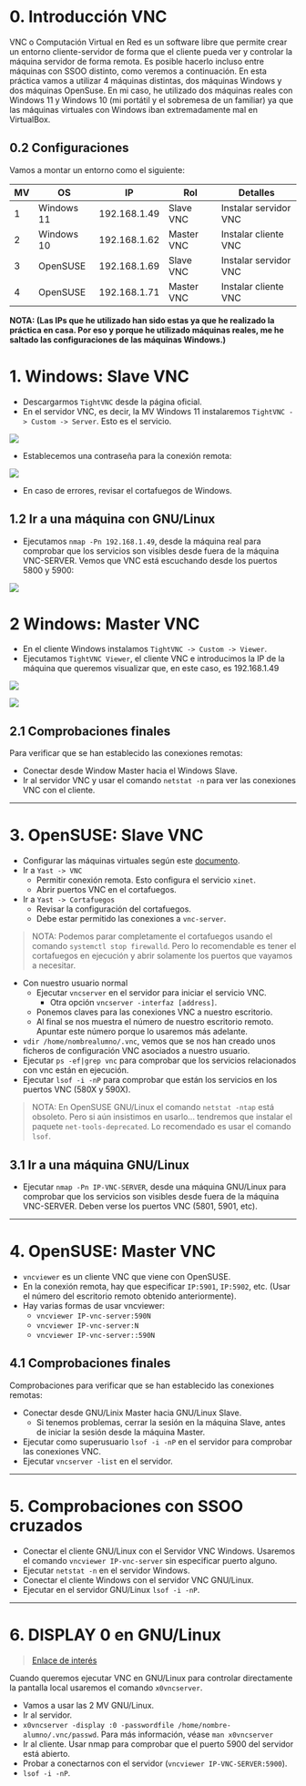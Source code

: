  # 0. Introducción VNC

VNC o Computación Virtual en Red es un software libre que permite crear un entorno cliente-servidor de forma que el cliente pueda ver y controlar la máquina servidor de forma remota. Es posible hacerlo incluso entre máquinas con SSOO distinto, como veremos a continuación. En esta práctica vamos a utilizar 4 máquinas distintas, dos máquinas Windows y dos máquinas OpenSuse. En mi caso, he utilizado dos máquinas reales con Windows 11 y Windows 10 (mi portátil y el sobremesa de un familiar) ya que las máquinas virtuales con Windows iban extremadamente mal en VirtualBox.

## 0.2 Configuraciones

Vamos a montar un entorno como el siguiente: 

| MV | OS       | IP           | Rol        | Detalles              |
| -- | -------- | ------------ | ---------- | --------------------- |
|  1 | Windows 11 | 192.168.1.49 | Slave VNC  | Instalar servidor VNC |
|  2 | Windows 10 | 192.168.1.62 | Master VNC | Instalar cliente VNC  |
|  3 | OpenSUSE | 192.168.1.69 | Slave VNC  | Instalar servidor VNC |
|  4 | OpenSUSE | 192.168.1.71 | Master VNC | Instalar cliente VNC  |

**NOTA: (Las IPs que he utilizado han sido estas ya que he realizado la práctica en casa. Por eso y porque he utilizado máquinas reales, me he saltado las configuraciones de las máquinas Windows.)**

# 1. Windows: Slave VNC

* Descargarmos `TightVNC` desde la página oficial.
* En el servidor VNC, es decir, la MV Windows 11 instalaremos `TightVNC -> Custom -> Server`. Esto es el servicio.

![](img/3.png)

* Establecemos una contraseña para la conexión remota:

![](img/4.png)


* En caso de errores, revisar el cortafuegos de Windows.


## 1.2 Ir a una máquina con GNU/Linux

* Ejecutamos `nmap -Pn 192.168.1.49`, desde la máquina real para comprobar
que los servicios son visibles desde fuera de la máquina VNC-SERVER. Vemos que VNC está escuchando desde los puertos 5800 y 5900:

![](img/7.png)


# 2 Windows: Master VNC

* En el cliente Windows instalamos `TightVNC -> Custom -> Viewer`.
* Ejecutamos `TightVNC Viewer`, el cliente VNC e introducimos la IP de la máquina que queremos visualizar que, en este caso, es 192.168.1.49

![](img/9.png)


![](img/10.png)

## 2.1 Comprobaciones finales

Para verificar que se han establecido las conexiones remotas:
* Conectar desde Window Master hacia el Windows Slave.
* Ir al servidor VNC y usar el comando `netstat -n` para ver las conexiones VNC con el cliente.

---

# 3. OpenSUSE: Slave VNC

* Configurar las máquinas virtuales según este [documento](../../global/configuracion/).
* Ir a `Yast -> VNC`
    * Permitir conexión remota. Esto configura el servicio `xinet`.
    * Abrir puertos VNC en el cortafuegos.
* Ir a `Yast -> Cortafuegos`
    * Revisar la configuración del cortafuegos.
    * Debe estar permitido las conexiones a `vnc-server`.

> NOTA: Podemos parar completamente el cortafuegos usando el comando `systemctl stop firewalld`.
Pero lo recomendable es tener el cortafuegos en ejecución y abrir solamente los puertos que vayamos a necesitar.

* Con nuestro usuario normal
    * Ejecutar `vncserver` en el servidor para iniciar el servicio VNC.
        * Otra opción `vncserver -interfaz [address]`.
    * Ponemos claves para las conexiones VNC a nuestro escritorio.
    * Al final se nos muestra el número de nuestro escritorio remoto.
    Apuntar este número porque lo usaremos más adelante.
* `vdir /home/nombrealumno/.vnc`, vemos que se nos han creado unos ficheros de configuración VNC asociados a nuestro usuario.
* Ejecutar `ps -ef|grep vnc` para comprobar que los servicios relacionados con vnc están en ejecución.
* Ejecutar `lsof -i -nP` para comprobar que están los servicios en los puertos VNC (580X y 590X).

> NOTA: En OpenSUSE GNU/Linux el comando `netstat -ntap` está obsoleto. Pero si aún insistimos en usarlo... tendremos que instalar el paquete `net-tools-deprecated`. Lo recomendado es usar el comando `lsof`.

## 3.1 Ir a una máquina GNU/Linux

* Ejecutar `nmap -Pn IP-VNC-SERVER`, desde una máquina GNU/Linux para comprobar que los servicios son visibles desde fuera de la máquina VNC-SERVER. Deben verse los puertos VNC (5801, 5901, etc).

---

# 4. OpenSUSE: Master VNC

* `vncviewer` es un cliente VNC que viene con OpenSUSE.
* En la conexión remota, hay que especificar `IP:5901`, `IP:5902`, etc.
(Usar el número del escritorio remoto obtenido anteriormente).
* Hay varias formas de usar vncviewer:
    * `vncviewer IP-vnc-server:590N`
    * `vncviewer IP-vnc-server:N`
    * `vncviewer IP-vnc-server::590N`


## 4.1 Comprobaciones finales

Comprobaciones para verificar que se han establecido las conexiones remotas:
* Conectar desde GNU/Linix Master hacia GNU/Linux Slave.
    * Si tenemos problemas, cerrar la sesión en la máquina Slave,
    antes de iniciar la sesión desde la máquina Master.
* Ejecutar como superusuario `lsof -i -nP` en el servidor para comprobar las conexiones VNC.
* Ejecutar `vncserver -list` en el servidor.

---

# 5. Comprobaciones con SSOO cruzados

* Conectar el cliente GNU/Linux con el Servidor VNC Windows.
Usaremos el comando `vncviewer IP-vnc-server` sin especificar puerto alguno.
* Ejecutar `netstat -n` en el servidor Windows.
* Conectar el cliente Windows con el servidor VNC GNU/Linux.
* Ejecutar en el servidor GNU/Linux `lsof -i -nP`.

---

# 6. DISPLAY 0 en GNU/Linux

> [Enlace de interés](https://wiki.archlinux.org/index.php/TigerVNC_)

Cuando queremos ejecutar VNC en GNU/Linux para controlar directamente la pantalla local usaremos el comando `x0vncserver`.
* Vamos a usar las 2 MV GNU/Linux.
* Ir al servidor.
* `x0vncserver -display :0 -passwordfile /home/nombre-alumno/.vnc/passwd`. Para más información, véase `man x0vncserver`
* Ir al cliente. Usar nmap para comprobar que el puerto 5900 del servidor está abierto.
* Probar a conectarnos con el servidor (`vncviewer IP-VNC-SERVER:5900`).
* `lsof -i -nP`.
